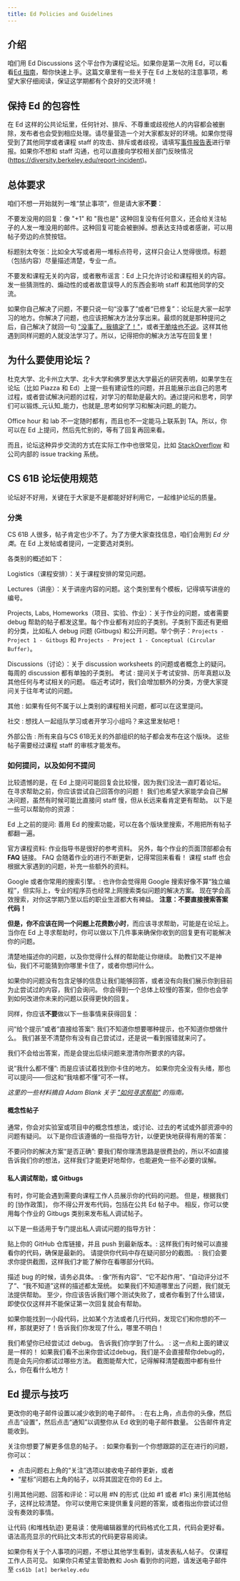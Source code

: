 ```yaml
---
title: Ed Policies and Guidelines
---
```


## 介绍

咱们用 Ed Discussions 这个平台作为课程论坛。如果你是第一次用 Ed，可以看看[Ed 指南](ed-guide.md)，帮你快速上手。这篇文章里有一些关于在 Ed 上发帖的注意事项，希望大家仔细阅读，保证这学期都有个良好的交流环境！

## 保持 Ed 的包容性

在 Ed 这样的公共论坛里，任何针对、排斥、不尊重或歧视他人的内容都会被删除，发布者也会受到相应处理。请尽量营造一个对大家都友好的环境。如果你觉得受到了其他同学或者课程 staff 的攻击、排斥或者歧视，请填写[事件报告表](https://forms.gle/5Q33zxKXDQmSqU6v5)进行举报。如果你不想和 staff 沟通，也可以直接向学校相关部门反映情况
(<https://diversity.berkeley.edu/report-incident>)。

## 总体要求

咱们不想一开始就列一堆“禁止事项”，但是请大家**不要**：

不要发没用的回复：像 "+1" 和 "我也是" 这种回复没有任何意义，还会给关注帖子的人发一堆没用的邮件。这种回复可能会被删掉。想表达支持或者感谢，可以用帖子旁边的点赞按钮。

标题别太夸张：比如全大写或者用一堆标点符号，这样只会让人觉得很烦。标题（包括内容）尽量描述清楚，专业一点。

不要发和课程无关的内容，或者散布谣言：Ed 上只允许讨论和课程相关的内容。发一些猜测性的、煽动性的或者故意误导人的东西会影响 staff 和其他同学的交流。

如果你自己解决了问题，不要只说一句“没事了”或者“已修复”：论坛是大家一起学习的地方。你解决了问题，也应该把解决方法分享出来。最烦的就是那种提问之后，自己解决了就回一句 ["没事了，我搞定了！"](https://www.optipess.com/comic/titsmcgee4782/)，或者[干脆啥也不说](https://xkcd.com/979/)。这样其他遇到同样问题的人就没法学习了。所以，记得把你的解决方法写在回复里！

## 为什么要使用论坛？

杜克大学、北卡州立大学、北卡大学和佛罗里达大学最近的研究表明，如果学生在论坛（比如 Piazza 和 Ed）上提一些有建设性的问题，并且能展示出自己的思考过程，或者尝试解决问题的过程，对学习的帮助是最大的。通过提问和思考，同学们可以锻炼_元认知_能力，也就是_思考如何学习和解决问题_的能力。

Office hour 和 lab 不一定随时都有，而且也不一定能马上联系到 TA。所以，你可以在 Ed 上提问，然后先忙别的，等有了回复再回来看。

而且，论坛这种异步交流的方式在实际工作中也很常见，比如 [StackOverflow](https://stackoverflow.com/) 和公司内部的 issue tracking 系统。

## CS 61B 论坛使用规范

论坛好不好用，关键在于大家是不是都能好好利用它，一起维护论坛的质量。

### 分类

CS 61B 人很多，帖子肯定也少不了。为了方便大家查找信息，咱们会用到 _Ed 分类_。在 Ed 上发帖或者提问，一定要选对类别。

各类别的概述如下：

Logistics（课程安排）：关于课程安排的常见问题。

Lectures（讲座）：关于讲座内容的问题。这个类别里有个模板，记得填写讲座的编号。

Projects, Labs, Homeworks（项目、实验、作业）：关于作业的问题，或者需要 debug 帮助的帖子都发这里。每个作业都有对应的子类别。子类别下面还有更细的分类，比如私人 debug 问题 (Gitbugs) 和公开问题。举个例子：`Projects - Project 1 - Gitbugs` 和 `Projects - Project 1 - Conceptual (Circular Buffer)`。

Discussions（讨论）：关于 discussion worksheets 的问题或者概念上的疑问。每周的 discussion 都有单独的子类别。
考试
: 提问关于考试安排、历年真题以及其他任何与考试相关的问题。 临近考试时，我们会增加额外的分类，方便大家提问关于往年考试的问题。

其他
: 如果有任何不属于以上类别的课程相关问题，都可以在这里提问。

社交
: 想找人一起组队学习或者开学习小组吗？来这里发帖吧！

外部公告
: 所有来自与CS 61B无关的外部组织的帖子都会发布在这个版块。 这些帖子需要经过课程 staff 的审核才能发布。

### 如何提问，以及如何不提问

比较遗憾的是，在 Ed 上提问可能回复会比较慢，因为我们没法一直盯着论坛。 在寻求帮助之前，你应该尝试自己回答你的问题！ 我们也希望大家能学会自己解决问题，虽然有时候可能比直接问 staff 慢，但从长远来看肯定更有帮助。 以下是一些可以帮助你的资源：

Ed 上之前的提问: 善用 Ed 的搜索功能，可以在各个版块里搜索，不用把所有帖子都翻一遍。

官方课程资料: 作业指导书是很好的参考资料。 另外，每个作业的页面顶部都会有 **FAQ** 链接。 FAQ 会随着作业的进行不断更新，记得常回来看看！ 课程 staff 也会根据大家遇到的问题，补充一些额外的资料。

Google 或者你常用的搜索引擎。: 也许你会觉得用 Google 搜索好像不算“独立编程”，但实际上，专业的程序员也经常上网搜索类似问题的解决方案。 现在学会高效搜索，对你这学期乃至以后的职业生涯都大有裨益。 **注意：不要直接搜索答案代码！**

**但是，你不应该在同一个问题上花费数小时**，而应该寻求帮助，可能是在论坛上。 当你在 Ed 上寻求帮助时，你可以做以下几件事来确保你收到的回复更有可能解决你的问题。

清楚地描述你的问题，以及你觉得什么样的帮助能让你继续。 助教们又不是神仙，我们不可能猜到你哪里卡住了，或者你想问什么。

如果你的问题没有包含足够的信息让我们能够回答，或者没有向我们展示你到目前为止尝试过的内容，我们会询问。 你会得到一个总体上较慢的答案，但你也会学到如何改进你未来的问题以获得更快的回复。

同样，你应该**不要**做以下一些事情来获得回复：

问“给个提示”或者“直接给答案”: 我们不知道你想要哪种提示，也不知道你想做什么。 我们甚至不清楚你有没有自己尝试过，还是说一看到报错就来问了。

我们不会给出答案，而是会提出后续问题来澄清你所要求的内容。

说“我什么都不懂”: 而是应该试着找到你卡住的地方。 如果你完全没有头绪，那也可以提问——但这和“我啥都不懂”可不一样。

<cite markdown="inline">这里的一些材料摘自 Adam Blank 关于 ["如何寻求帮助"](https://countablethoughts.com/documents/HowToAskForHelp.pdf) 的指南。</cite>

#### 概念性帖子

通常，你会对实验室或项目中的概念性想法，或讨论、过去的考试或外部资源中的问题有疑问。 以下是你应该遵循的一些指导方针，以便更快地获得有用的答案：

不要问你的解决方案“是否正确”: 要我们帮你理清思路是很费劲的，所以不如直接告诉我们你的想法，这样我们才能更好地帮你，也能避免一些不必要的误解。

#### 私人调试帮助，或 Gitbugs

有时，你可能会遇到需要向课程工作人员展示你的代码的问题。 但是，根据我们的 [协作政策]， 你不得公开发布代码，包括在公共 Ed 帖子中。 相反，你可以使用每个作业的 Gitbugs 类别来发布私人调试帖子。

以下是一些适用于专门提出私人调试问题的指导方针：

贴上你的 GitHub 仓库链接，并且 push 到最新版本。: 这样我们有时候可以直接看你的代码，确保是最新的。
请提供你代码中存在疑问部分的截图。
: 我们会要求你提供截图，这样我们才能了解你在看哪部分代码。

描述 bug 的时候，请务必具体。
: 像“所有内容”、“它不起作用”、“自动评分过不了”、“我不知道”这样的描述都太笼统。 如果我们不知道哪里出了问题，我们就无法提供帮助。 至少，你应该告诉我们哪个测试失败了，或者你看到了什么错误，即使仅仅这样并不能保证第一次回复就会有帮助。

如果你能找到一小段代码，比如某个方法或者几行代码，发现它们和你想的不一样，那就更好了！告诉我们你发现了什么，哪里不明白！

我们希望你已经尝试过 debug。 告诉我们你学到了什么。
: 这一点和上面的建议是一样的！ 如果我们看不出来你尝试过debug，我们是不会直接帮你debug的，而是会先问你都试过哪些方法。 截图能帮大忙，记得解释清楚截图中都有些什么，你在看什么地方！

## Ed 提示与技巧

更改你的电子邮件设置以减少收到的电子邮件。
: 在右上角，点击你的头像，然后点击“设置”，然后点击“通知”以调整你从 Ed 收到的电子邮件数量。 公告邮件肯定能收到。

关注你想要了解更多信息的帖子。
: 如果你看到一个你想跟踪的正在进行的问题，你可以：

- 点击问题右上角的“关注”选项以接收电子邮件更新，或者
- “星标”问题右上角的帖子，以将其固定在你的 Ed 上。

引用其他问题、回答和评论：可以用 #N 的形式 (比如 #1 或者 #1c) 来引用其他帖子，这样比较清楚。 你可以使用它来提供重复问题的答案，或者指出你尝试过但没有奏效的事情。

让代码 (和堆栈轨迹) 更易读：使用编辑器里的代码格式化工具，代码会更好看。 语法高亮显示的代码比文本形式的代码更容易阅读。

如果你有关于个人事项的问题，不想让其他学生看到，请发表私人帖子。 仅课程工作人员可见。 如果你只希望主管助教和 Josh 看到你的问题，请发送电子邮件至 `cs61b [at] berkeley.edu`
